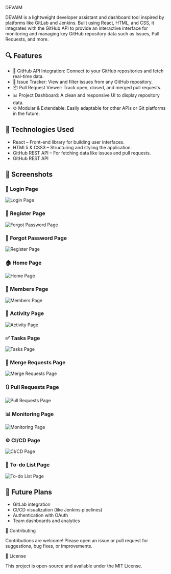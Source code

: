 DEVAIM

DEVAIM is a lightweight developer assistant and dashboard tool inspired by platforms like GitLab and Jenkins. Built using React, HTML, and CSS, it integrates with the GitHub API to provide an interactive interface for monitoring and managing key GitHub repository data such as Issues, Pull Requests, and more.

## 🔍 Features

- 🔗 GitHub API Integration: Connect to your GitHub repositories and fetch real-time data.
- 🐛 Issue Tracker: View and filter issues from any GitHub repository.
- 📦 Pull Request Viewer: Track open, closed, and merged pull requests.
- 📊 Project Dashboard: A clean and responsive UI to display repository data.
- ⚙️ Modular & Extendable: Easily adaptable for other APIs or Git platforms in the future.

## 🚀 Technologies Used

- React – Front-end library for building user interfaces.
- HTML5 & CSS3 – Structuring and styling the application.
- GitHub REST API – For fetching data like issues and pull requests.
- GitHub REST API

## 📸 Screenshots

### 🔐 Login Page

![Login Page](screenshots/1.png)

### 🔑 Register Page

![Forgot Password Page](screenshots/2.png)

### 📝 Forgot Password Page

![Register Page](screenshots/3.png)

### 🏠 Home Page

![Home Page](screenshots/4.png)

### 👥 Members Page

![Members Page](screenshots/5.png)

### 📅 Activity Page

![Activity Page](screenshots/6.png)

### ✅ Tasks Page

![Tasks Page](screenshots/7.png)

### 🔀 Merge Requests Page

![Merge Requests Page](screenshots/8.png)

### 🔃 Pull Requests Page

![Pull Requests Page](screenshots/9.png)

### 📊 Monitoring Page

![Monitoring Page](screenshots/10.png)

### ⚙️ CI/CD Page

![CI/CD Page](screenshots/11.png)

### 📝 To-do List Page

![To-do List Page](screenshots/12.png)

## 📌 Future Plans

- GitLab integration
- CI/CD visualization (like Jenkins pipelines)
- Authentication with OAuth
- Team dashboards and analytics

🤝 Contributing

Contributions are welcome! Please open an issue or pull request for suggestions, bug fixes, or improvements.

📄 License

This project is open-source and available under the MIT License.
